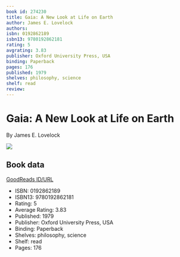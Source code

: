 ```yaml
---
book id: 274230
title: Gaia: A New Look at Life on Earth
author: James E. Lovelock
authors: 
isbn: 0192862189
isbn13: 9780192862181
rating: 5
avgrating: 3.83
publisher: Oxford University Press, USA
binding: Paperback
pages: 176
published: 1979
shelves: philosophy, science
shelf: read
review: 
---
```


# Gaia: A New Look at Life on Earth

By James E. Lovelock

![](https://i.gr-assets.com/images/S/compressed.photo.goodreads.com/books/1432696530l/274230._SY475_.jpg)

## Book data

[GoodReads ID/URL](https://www.goodreads.com/book/show/274230)

- ISBN: 0192862189
- ISBN13: 9780192862181
- Rating: 5
- Average Rating: 3.83
- Published: 1979
- Publisher: Oxford University Press, USA
- Binding: Paperback
- Shelves: philosophy, science
- Shelf: read
- Pages: 176

